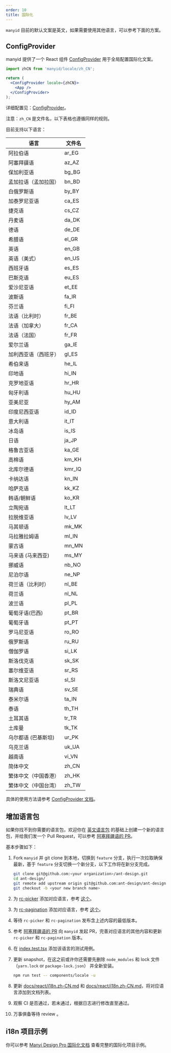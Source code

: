 ```yaml
---
order: 10
title: 国际化
---
```


`manyid` 目前的默认文案是英文，如果需要使用其他语言，可以参考下面的方案。

## ConfigProvider

manyid 提供了一个 React 组件 [ConfigProvider](/components/config-provider-cn) 用于全局配置国际化文案。

```jsx
import zhCN from 'manyid/locale/zh_CN';

return (
  <ConfigProvider locale={zhCN}>
    <App />
  </ConfigProvider>
);
```

详细配置见：[ConfigProvider](/components/config-provider)。

注意：`zh_CN` 是文件名，以下表格也遵循同样的规则。

目前支持以下语言：

| 语言                 | 文件名 |
| -------------------- | ------ |
| 阿拉伯语             | ar_EG  |
| 阿塞拜疆语           | az_AZ  |
| 保加利亚语           | bg_BG  |
| 孟加拉语（孟加拉国） | bn_BD  |
| 白俄罗斯语           | by_BY  |
| 加泰罗尼亚语         | ca_ES  |
| 捷克语               | cs_CZ  |
| 丹麦语               | da_DK  |
| 德语                 | de_DE  |
| 希腊语               | el_GR  |
| 英语                 | en_GB  |
| 英语（美式）         | en_US  |
| 西班牙语             | es_ES  |
| 巴斯克语             | eu_ES  |
| 爱沙尼亚语           | et_EE  |
| 波斯语               | fa_IR  |
| 芬兰语               | fi_FI  |
| 法语（比利时）       | fr_BE  |
| 法语（加拿大）       | fr_CA  |
| 法语（法国）         | fr_FR  |
| 爱尔兰语             | ga_IE  |
| 加利西亚语（西班牙） | gl_ES  |
| 希伯来语             | he_IL  |
| 印地语               | hi_IN  |
| 克罗地亚语           | hr_HR  |
| 匈牙利语             | hu_HU  |
| 亚美尼亚             | hy_AM  |
| 印度尼西亚语         | id_ID  |
| 意大利语             | it_IT  |
| 冰岛语               | is_IS  |
| 日语                 | ja_JP  |
| 格鲁吉亚语           | ka_GE  |
| 高棉语               | km_KH  |
| 北库尔德语           | kmr_IQ |
| 卡纳达语             | kn_IN  |
| 哈萨克语             | kk_KZ  |
| 韩语/朝鲜语          | ko_KR  |
| 立陶宛语             | lt_LT  |
| 拉脱维亚语           | lv_LV  |
| 马其顿语             | mk_MK  |
| 马拉雅拉姆语         | ml_IN  |
| 蒙古语               | mn_MN  |
| 马来语 (马来西亚)    | ms_MY  |
| 挪威语               | nb_NO  |
| 尼泊尔语             | ne_NP  |
| 荷兰语（比利时）     | nl_BE  |
| 荷兰语               | nl_NL  |
| 波兰语               | pl_PL  |
| 葡萄牙语(巴西)       | pt_BR  |
| 葡萄牙语             | pt_PT  |
| 罗马尼亚语           | ro_RO  |
| 俄罗斯语             | ru_RU  |
| 僧伽罗语             | si_LK  |
| 斯洛伐克语           | sk_SK  |
| 塞尔维亚语           | sr_RS  |
| 斯洛文尼亚语         | sl_SI  |
| 瑞典语               | sv_SE  |
| 泰米尔语             | ta_IN  |
| 泰语                 | th_TH  |
| 土耳其语             | tr_TR  |
| 土库曼               | tk_TK  |
| 乌尔都语 (巴基斯坦)  | ur_PK  |
| 乌克兰语             | uk_UA  |
| 越南语               | vi_VN  |
| 简体中文             | zh_CN  |
| 繁体中文（中国香港） | zh_HK  |
| 繁体中文（中国台湾） | zh_TW  |

具体的使用方法请参考 [ConfigProvider 文档](/components/config-provider-cn)。

## 增加语言包

如果你找不到你需要的语言包，欢迎你在 [英文语言包](https://github.com/ant-design/ant-design/blob/master/components/locale/en_US.ts) 的基础上创建一个新的语言包，并给我们发一个 Pull Request，可以参考 [阿塞拜疆语的 PR](https://github.com/ant-design/ant-design/pull/21387)。

基本步骤如下：

1. Fork `manyid` 并 git clone 到本地，切换到 `feature` 分支，执行一次拉取确保最新，基于 `feature` 分支切换一个新分支，以下工作将在新分支完成。

   ```bash
   git clone git@github.com:<your organization>/ant-design.git
   cd ant-design/
   git remote add upstream origin git@github.com:ant-design/ant-design.git
   git checkout -b <your new branch name>
   ```

2. 为 [rc-picker](https://github.com/react-component/picker) 添加对应语言，参考 [这个](https://github.com/react-component/picker/blob/master/src/locale/en_US.ts)。
3. 为 [rc-pagination](https://github.com/react-component/pagination) 添加对应语言，参考 [这个](https://github.com/react-component/pagination/blob/master/src/locale/en_US.js)。
4. 等待 `rc-picker` 和 `rc-pagination` 发布含上述内容的最低版本。
5. 参考 [阿塞拜疆语的 PR](https://github.com/ant-design/ant-design/pull/21387) 向 `manyid` 发起 PR，完善对应语言的其他内容和更新 `rc-picker` 和 `rc-pagination` 版本。
6. 在 [index.test.tsx](https://github.com/ant-design/ant-design/blob/master/components/locale-provider/__tests__/index.test.tsx) 添加该语言的测试用例。
7. 更新 snapshot，在这之前或许你还需要先删除 `node_modules` 和 lock 文件 （`yarn.lock` or `package-lock.json`） 并全新安装。

   ```bash
   npm run test -- components/locale -u
   ```

8. 更新 [docs/react/i18n.zh-CN.md](https://github.com/ant-design/ant-design/blob/master/docs/react/i18n.zh-CN.md) 和 [docs/react/i18n.zh-CN.md](https://github.com/ant-design/ant-design/blob/master/docs/react/i18n.zh-CN.md)，将对应语言添加到文档列表。
9. 观察 CI 是否通过，若未通过，根据日志进行修改直至通过。
10. 万事俱备等待 review 。

## i18n 项目示例

你可以参考 [Manyi Design Pro 国际化文档](https://pro.ant.design/docs/i18n-cn) 查看完整的国际化项目示例。
